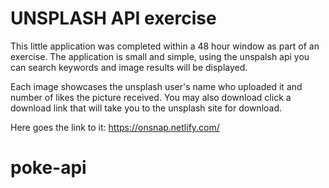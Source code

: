 # UNSPLASH API exercise

This little application was completed within a 48 hour window as part of an exercise.
The application is small and simple, using the unspalsh api you can search keywords and image results 
will be displayed. 

Each image showcases the unsplash user's name who uploaded it and number of likes the picture received.
You may also download click a download link that will take you to the unsplash site for download.

Here goes the link to it: https://onsnap.netlify.com/
# poke-api
